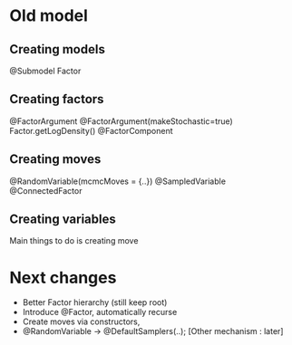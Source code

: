 Old model
=========

Creating models
---------------

@Submodel
Factor

Creating factors
----------------

@FactorArgument
@FactorArgument(makeStochastic=true)
Factor.getLogDensity()
@FactorComponent

Creating moves
--------------

@RandomVariable(mcmcMoves = {..})
@SampledVariable
@ConnectedFactor

Creating variables
------------------

Main things to do is creating move


Next changes
============

- Better Factor hierarchy (still keep root)
- Introduce @Factor, automatically recurse
- Create moves via constructors, 
- @RandomVariable -> @DefaultSamplers(..); [Other mechanism : later]
